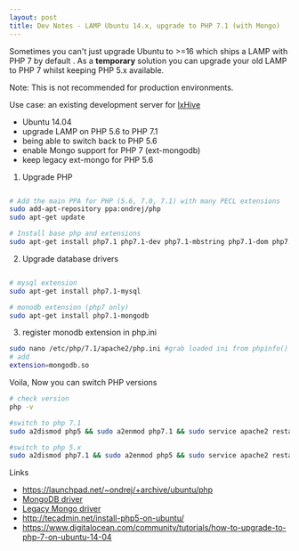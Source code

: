 ```yaml
---
layout: post
title: Dev Notes - LAMP Ubuntu 14.x, upgrade to PHP 7.1 (with Mongo)
---
```


Sometimes you can't just upgrade Ubuntu to >=16 which ships a LAMP with PHP 7 by default .
As a **temporary** solution you can upgrade your old LAMP to PHP 7 whilst keeping PHP 5.x available.

Note: This is not recommended for production environments.

Use case: an existing development server for [lxHive](https://github.com/Brightcookie/lxHive)

 * Ubuntu 14.04
 * upgrade LAMP on PHP 5.6 to PHP 7.1
 * being able to switch back to PHP 5.6
 * enable Mongo support for PHP 7 (ext-mongodb)
 * keep legacy ext-mongo for PHP 5.6

1. Upgrade PHP

```bash

# Add the main PPA for PHP (5.6, 7.0, 7.1) with many PECL extensions
sudo add-apt-repository ppa:ondrej/php
sudo apt-get update

# Install base php and extensions
sudo apt-get install php7.1 php7.1-dev php7.1-mbstring php7.1-dom php7.1-cli php7.1-json php7.1-curl php7.1-gd php7.1-mcrypt
```

2. Upgrade database drivers

```bash

# mysql extension
sudo apt-get install php7.1-mysql

# monodb extension (php7 only)
sudo apt-get install php7.1-mongodb
```

3. register monodb extension in php.ini

```bash
sudo nano /etc/php/7.1/apache2/php.ini #grab loaded ini from phpinfo()
# add
extension=mongodb.so
```

Voila, Now you can switch PHP versions

```bash
# check version
php -v

#switch to php 7.1
sudo a2dismod php5 && sudo a2enmod php7.1 && sudo service apache2 restart

#switch to php 5.x
sudo a2dismod php7.1 && sudo a2enmod php5 && sudo service apache2 restart
```

Links

* https://launchpad.net/~ondrej/+archive/ubuntu/php
* [MongoDB driver](http://php.net/manual/en/set.mongodb.php)
* [Legacy Mongo driver](http://php.net/manual/en/book.mongo.php)
* http://tecadmin.net/install-php5-on-ubuntu/
* https://www.digitalocean.com/community/tutorials/how-to-upgrade-to-php-7-on-ubuntu-14-04
